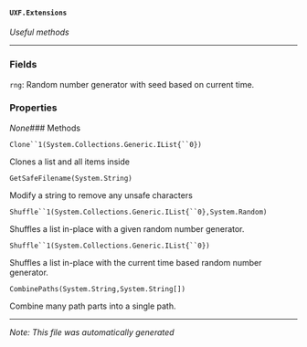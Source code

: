 #### `UXF.Extensions`
*Useful methods*
---
### Fields
`rng`: Random number generator with seed based on current time.
### Properties
*None*### Methods
`Clone``1(System.Collections.Generic.IList{``0})`
Clones a list and all items inside
`GetSafeFilename(System.String)`
Modify a string to remove any unsafe characters
`Shuffle``1(System.Collections.Generic.IList{``0},System.Random)`
Shuffles a list in-place with a given random number generator.
`Shuffle``1(System.Collections.Generic.IList{``0})`
Shuffles a list in-place with the current time based random number generator.
`CombinePaths(System.String,System.String[])`
Combine many path parts into a single path.
---
*Note: This file was automatically generated*
